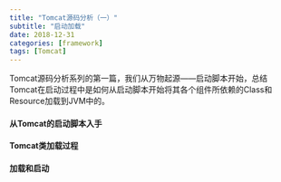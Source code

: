 ```yaml
---
title: "Tomcat源码分析（一）"
subtitle: "启动加载"
date: 2018-12-31
categories: [framework]
tags: [Tomcat]
---
```

Tomcat源码分析系列的第一篇，我们从万物起源——启动脚本开始，总结Tomcat在启动过程中是如何从启动脚本开始将其各个组件所依赖的Class和Resource加载到JVM中的。

#### 从Tomcat的启动脚本入手

#### Tomcat类加载过程

#### 加载和启动
